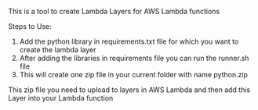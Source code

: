 This is a tool to create Lambda Layers for AWS Lambda functions

Steps to Use:

1. Add the python library in requirements.txt file for which you want to create the lambda layer
2. After adding the libraries in requirements file you can run the runner.sh file
3. This will create one zip file in your current folder with name python.zip

This zip file you need to upload to layers in AWS Lambda and then add this Layer into your Lambda function